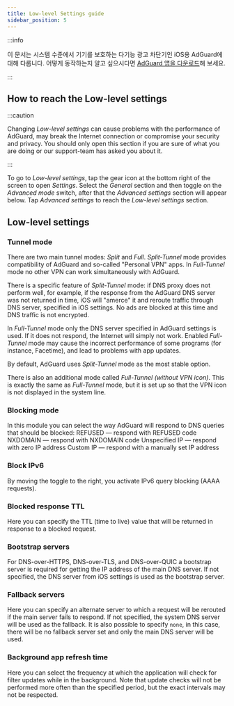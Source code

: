 ```yaml
---
title: Low-level Settings guide
sidebar_position: 5
---
```


:::info

이 문서는 시스템 수준에서 기기를 보호하는 다기능 광고 차단기인 iOS용 AdGuard에 대해 다룹니다. 어떻게 동작하는지 알고 싶으시다면 [AdGuard 앱을 다운로드](https://adguard.com/download.html?auto=true)해 보세요.

:::

## How to reach the Low-level settings

:::caution

Changing *Low-level settings* can cause problems with the performance of AdGuard, may break the Internet connection or compromise your security and privacy. You should only open this section if you are sure of what you are doing or our support-team has asked you about it.

:::

To go to *Low-level settings*, tap the gear icon at the bottom right of the screen to open *Settings*. Select the *General* section and then toggle on the *Advanced mode* switch, after that the *Advanced settings* section will appear below. Tap *Advanced settings* to reach the *Low-level settings* section.

## Low-level settings

### Tunnel mode

There are two main tunnel modes: *Split* and *Full*. *Split-Tunnel* mode provides compatibility of AdGuard and so-called "Personal VPN" apps. In *Full-Tunnel* mode no other VPN can work simultaneously with AdGuard.

There is a specific feature of *Split-Tunnel* mode: if DNS proxy does not perform well, for example, if the response from the AdGuard DNS server was not returned in time, iOS will "amerce" it and reroute traffic through DNS server, specified in iOS settings. No ads are blocked at this time and DNS traffic is not encrypted.

In *Full-Tunnel* mode only the DNS server specified in AdGuard settings is used. If it does not respond, the Internet will simply not work. Enabled *Full-Tunnel* mode may cause the incorrect performance of some programs (for instance, Facetime), and lead to problems with app updates.

By default, AdGuard uses *Split-Tunnel* mode as the most stable option.

There is also an additional mode called *Full-Tunnel (without VPN icon)*. This is exactly the same as *Full-Tunnel* mode, but it is set up so that the VPN icon is not displayed in the system line.

### Blocking mode

In this module you can select the way AdGuard will respond to DNS queries that should be blocked: REFUSED — respond with REFUSED code NXDOMAIN — respond with NXDOMAIN code Unspecified IP — respond with zero IP address Custom IP — respond with a manually set IP address

### Block IPv6

By moving the toggle to the right, you activate IPv6 query blocking (AAAA requests).

### Blocked response TTL

Here you can specify the TTL (time to live) value that will be returned in response to a blocked request.

### Bootstrap servers

For DNS-over-HTTPS, DNS-over-TLS, and DNS-over-QUIC a bootstrap server is required for getting the IP address of the main DNS server. If not specified, the DNS server from iOS settings is used as the bootstrap server.

### Fallback servers

Here you can specify an alternate server to which a request will be rerouted if the main server fails to respond. If not specified, the system DNS server will be used as the fallback. It is also possible to specify `none`, in this case, there will be no fallback server set and only the main DNS server will be used.

### Background app refresh time

Here you can select the frequency at which the application will check for filter updates while in the background. Note that update checks will not be performed more often than the specified period, but the exact intervals may not be respected.
